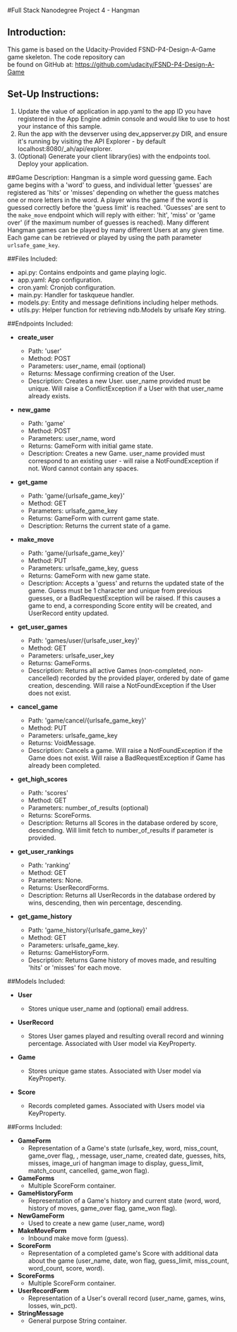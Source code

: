 #Full Stack Nanodegree Project 4 - Hangman

## Introduction:
This game is based on the Udacity-Provided FSND-P4-Design-A-Game game skeleton. The code repository can  
be found on GitHub at: https://github.com/udacity/FSND-P4-Design-A-Game

## Set-Up Instructions:
1.  Update the value of application in app.yaml to the app ID you have registered
 in the App Engine admin console and would like to use to host your instance of this sample.
1.  Run the app with the devserver using dev_appserver.py DIR, and ensure it's
 running by visiting the API Explorer - by default localhost:8080/_ah/api/explorer.
1.  (Optional) Generate your client library(ies) with the endpoints tool.
 Deploy your application. 
 
##Game Description:
Hangman is a simple word guessing game. Each game begins with a 'word' to guess, and individual
letter 'guesses' are registered as 'hits' or 'misses' depending on whether the guess matches one or more
letters in the word.  A player wins the game if the word is guessed correctly before the 'guess limit'
is reached. 'Guesses' are sent to the `make_move` endpoint which will reply
with either: 'hit', 'miss' or 'game over' (if the maximum number of guesses is reached).
Many different Hangman games can be played by many different Users at any
given time. Each game can be retrieved or played by using the path parameter
`urlsafe_game_key`.

##Files Included:
 - api.py: Contains endpoints and game playing logic.
 - app.yaml: App configuration.
 - cron.yaml: Cronjob configuration.
 - main.py: Handler for taskqueue handler.
 - models.py: Entity and message definitions including helper methods.
 - utils.py: Helper function for retrieving ndb.Models by urlsafe Key string.

##Endpoints Included:
 - **create_user**
    - Path: 'user'
    - Method: POST
    - Parameters: user_name, email (optional)
    - Returns: Message confirming creation of the User.
    - Description: Creates a new User. user_name provided must be unique. Will 
    raise a ConflictException if a User with that user_name already exists.
    
 - **new_game**
    - Path: 'game'
    - Method: POST
    - Parameters: user_name, word
    - Returns: GameForm with initial game state.
    - Description: Creates a new Game. user_name provided must correspond to an
    existing user - will raise a NotFoundException if not. Word cannot contain any spaces.
     
 - **get_game**
    - Path: 'game/{urlsafe_game_key}'
    - Method: GET
    - Parameters: urlsafe_game_key
    - Returns: GameForm with current game state.
    - Description: Returns the current state of a game.
    
 - **make_move**
    - Path: 'game/{urlsafe_game_key}'
    - Method: PUT
    - Parameters: urlsafe_game_key, guess
    - Returns: GameForm with new game state.
    - Description: Accepts a 'guess' and returns the updated state of the game. Guess must be 
    1 character and unique from previous guesses, or a BadRequestException will be raised.
    If this causes a game to end, a corresponding Score entity will be created, and UserRecord 
    entity updated.
    
 - **get_user_games**
    - Path: 'games/user/{urlsafe_user_key}'
    - Method: GET
    - Parameters: urlsafe_user_key
    - Returns: GameForms. 
    - Description: Returns all active Games (non-completed, non-cancelled) recorded by the provided player, 
    ordered by date of game creation, descending.
    Will raise a NotFoundException if the User does not exist.
    
 - **cancel_game**
    - Path: 'game/cancel/{urlsafe_game_key}'
    - Method: PUT
    - Parameters: urlsafe_game_key
    - Returns: VoidMessage. 
    - Description: Cancels a game. Will raise a NotFoundException if the Game does not exist. Will raise a
    BadRequestException if Game has already been completed.
      
 - **get_high_scores**
    - Path: 'scores'
    - Method: GET
    - Parameters: number_of_results (optional)
    - Returns: ScoreForms.
    - Description: Returns all Scores in the database ordered by score, descending.  Will limit fetch to 
    number_of_results if parameter is provided.
    
 - **get_user_rankings**
    - Path: 'ranking'
    - Method: GET
    - Parameters: None.
    - Returns: UserRecordForms.
    - Description: Returns all UserRecords in the database ordered by wins, descending, then win 
    percentage, descending.
    
 - **get_game_history**
    - Path: 'game_history/{urlsafe_game_key}'
    - Method: GET
    - Parameters: urlsafe_game_key.
    - Returns: GameHistoryForm.
    - Description: Returns Game history of moves made, and resulting 'hits' or 'misses' for each move.   


##Models Included:
 - **User**
    - Stores unique user_name and (optional) email address.
 
 - **UserRecord**
    - Stores User games played and resulting overall record and winning percentage. Associated
    with User model via KeyProperty.
    
 - **Game**
    - Stores unique game states. Associated with User model via KeyProperty.
    
 - **Score**
    - Records completed games. Associated with Users model via KeyProperty.
    
##Forms Included:
 - **GameForm**
    - Representation of a Game's state (urlsafe_key, word, miss_count, game_over flag,
    , message, user_name, created date, guesses, hits, misses, image_uri of hangman image to display,
    guess_limit, match_count, cancelled, game_won flag).
 - **GameForms**
    - Multiple ScoreForm container.
 - **GameHistoryForm**
    - Representation of a Game's history and current state (word, word, history of moves, game_over flag,
    game_won flag).
 - **NewGameForm**
    - Used to create a new game (user_name, word)
 - **MakeMoveForm**
    - Inbound make move form (guess).
 - **ScoreForm**
    - Representation of a completed game's Score with additional data about the game (user_name, date, won flag,
    guess_limit, miss_count, word_count, score, word).
 - **ScoreForms**
    - Multiple ScoreForm container.
 - **UserRecordForm**
    - Representation of a User's overall record (user_name, games, wins, losses, win_pct).
 - **StringMessage**
    - General purpose String container.